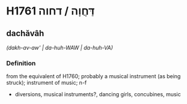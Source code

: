 # H1761 דַּחֲוָה / דחוה

## dachăvâh

_(dakh-av-aw' | da-huh-WAW | da-huh-VA)_

### Definition

from the equivalent of H1760; probably a musical instrument (as being struck); instrument of music; n-f

- diversions, musical instruments?, dancing girls, concubines, music
